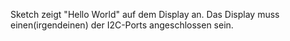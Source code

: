 Sketch zeigt "Hello World" auf dem Display an. Das Display muss einen(irgendeinen) der I2C-Ports angeschlossen sein.
